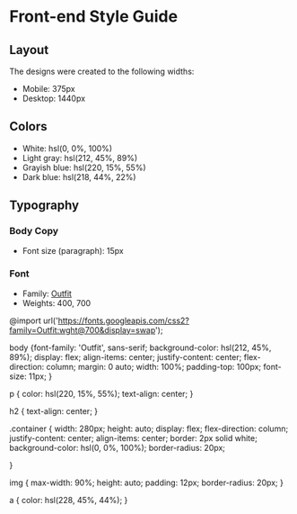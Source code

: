 # Front-end Style Guide

## Layout

The designs were created to the following widths:

- Mobile: 375px
- Desktop: 1440px

## Colors

- White: hsl(0, 0%, 100%)
- Light gray: hsl(212, 45%, 89%)
- Grayish blue: hsl(220, 15%, 55%)
- Dark blue: hsl(218, 44%, 22%)

## Typography

### Body Copy

- Font size (paragraph): 15px

### Font

- Family: [Outfit](https://fonts.google.com/specimen/Outfit)
- Weights: 400, 700

@import url('https://fonts.googleapis.com/css2?family=Outfit:wght@700&display=swap');


body {font-family: 'Outfit', sans-serif;
      background-color: hsl(212, 45%, 89%);
      display: flex;
      align-items: center;
      justify-content: center;
      flex-direction: column;
      margin: 0 auto;
      width: 100%;
      padding-top: 100px;
      font-size: 11px;
}

p {
   color: hsl(220, 15%, 55%);
   text-align: center;
}

h2 {
   text-align: center;
}

.container {
   width: 280px;
   height: auto;
   display: flex;
   flex-direction: column;
   justify-content: center;
   align-items: center;
   border: 2px solid white;
   background-color: hsl(0, 0%, 100%);
   border-radius: 20px;

}

img {
   max-width: 90%;
   height: auto;
   padding: 12px;
   border-radius: 20px;
}


a { color: hsl(228, 45%, 44%); }